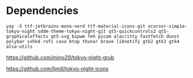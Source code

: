 # Dependencies
`yay -S ttf-jetbrains-mono-nerd ttf-material-icons-git xcursor-simp1e-tokyo-night sddm-theme-tokyo-night-git qt5-quickcontrols2 qt5-graphicaleffects qt5-svg bspwm feh picom alacritty fastfetch dunst polybar sxhkd rofi cava btop thunar brave libnotify gtk2 gtk3 gtk4 alsa-utils`

https://github.com/mino29/tokyo-night-grub

https://github.com/ljmill/tokyo-night-icons

